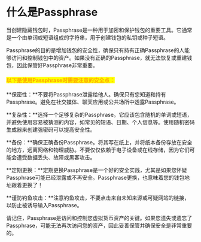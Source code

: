 # 什么是Passphrase

当创建隐藏钱包时，Passphrase是一种用于加密和保护钱包的重要工具。它通常是一个由单词或短语组成的字符串，用于创建钱包的私钥或种子短语。

Passphrase的目的是增加钱包的安全性，确保只有持有正确Passphrase的人能够访问和控制钱包中的资产。如果没有正确的Passphrase，就无法恢复或重建钱包，因此保管好Passphrase非常重要。

#### <mark style="color:orange;">以下是使用Passphrase时需要注意的安全点：</mark> <a href="#0" id="0"></a>

**保密性：**不要将Passphrase泄露给他人。确保只有您知道和持有Passphrase。避免在社交媒体、聊天应用或公共场所中透露Passphrase。

**复杂性：**选择一个足够复杂的Passphrase。它应该包含随机的单词或短语，并避免使用容易被猜测的内容，如常见的短语、日期、个人信息等。使用随机密码生成器来创建强密码可以提高安全性。

**备份：**确保正确备份Passphrase。将其写在纸上，并将纸本备份存放在安全的地方，远离网络和物理威胁。不要仅仅依赖于电子设备或在线存储，因为它们可能会遭受数据丢失、故障或黑客攻击。

**定期更换：**定期更换Passphrase是一个好的安全实践，尤其是如果您怀疑Passphrase可能已经泄露或不再安全。Passphrase更换，也意味着您的钱包地址跟着更换了！

**谨防钓鱼攻击：**注意钓鱼攻击，不要点击来自未知来源或可疑网站的链接，以防止被诱导输入Passphrase。

请记住，Passphrase是访问和控制您虚拟货币资产的关键。如果您遗失或遗忘了Passphrase，可能无法再次访问您的资产，因此妥善保管并确保安全是非常重要的。

